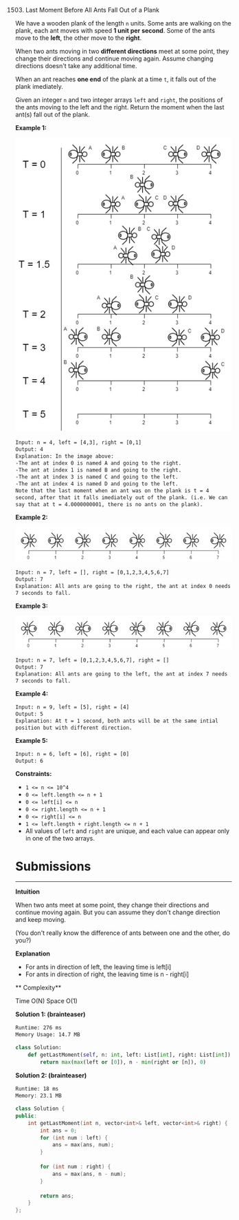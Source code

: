 1503. Last Moment Before All Ants Fall Out of a Plank

We have a wooden plank of the length `n` units. Some ants are walking on the plank, each ant moves with speed **1 unit per second**. Some of the ants move to the **left**, the other move to the **right**.

When two ants moving in two **different directions** meet at some point, they change their directions and continue moving again. Assume changing directions doesn't take any additional time.

When an ant reaches **one end** of the plank at a time `t`, it falls out of the plank imediately.

Given an integer `n` and two integer arrays `left` and `right`, the positions of the ants moving to the left and the right. Return the moment when the last ant(s) fall out of the plank.

 

**Example 1:**

![1503_ants.jpg](img/1503_ants.jpg)
```
Input: n = 4, left = [4,3], right = [0,1]
Output: 4
Explanation: In the image above:
-The ant at index 0 is named A and going to the right.
-The ant at index 1 is named B and going to the right.
-The ant at index 3 is named C and going to the left.
-The ant at index 4 is named D and going to the left.
Note that the last moment when an ant was on the plank is t = 4 second, after that it falls imediately out of the plank. (i.e. We can say that at t = 4.0000000001, there is no ants on the plank).
```

**Example 2:**

![1503_ants2.jpg](img/1503_ants2.jpg)
```
Input: n = 7, left = [], right = [0,1,2,3,4,5,6,7]
Output: 7
Explanation: All ants are going to the right, the ant at index 0 needs 7 seconds to fall.
```

**Example 3:**

![1503_ants3.jpg](img/1503_ants3.jpg)
```
Input: n = 7, left = [0,1,2,3,4,5,6,7], right = []
Output: 7
Explanation: All ants are going to the left, the ant at index 7 needs 7 seconds to fall.
```

**Example 4:**
```
Input: n = 9, left = [5], right = [4]
Output: 5
Explanation: At t = 1 second, both ants will be at the same intial position but with different direction.
```

**Example 5:**
```
Input: n = 6, left = [6], right = [0]
Output: 6
```

**Constraints:**

* `1 <= n <= 10^4`
* `0 <= left.length <= n + 1`
* `0 <= left[i] <= n`
* `0 <= right.length <= n + 1`
* `0 <= right[i] <= n`
* `1 <= left.length + right.length <= n + 1`
* All values of `left` and `right` are unique, and each value can appear only in one of the two arrays.


# Submissions
---
**Intuition**

When two ants meet at some point,
they change their directions and continue moving again.
But you can assume they don't change direction and keep moving.

(You don't really know the difference of ants between one and the other, do you?)


**Explanation**

* For ants in direction of left, the leaving time is left[i]
* For ants in direction of right, the leaving time is n - right[i]


** Complexity**

Time O(N)
Space O(1)

**Solution 1: (brainteaser)**
```
Runtime: 276 ms
Memory Usage: 14.7 MB
```
```python
class Solution:
    def getLastMoment(self, n: int, left: List[int], right: List[int]) -> int:
        return max(max(left or [0]), n - min(right or [n]), 0)
```

**Solution 2: (brainteaser)**
```
Runtime: 18 ms
Memory: 23.1 MB
```
```c++
class Solution {
public:
    int getLastMoment(int n, vector<int>& left, vector<int>& right) {
        int ans = 0;
        for (int num : left) {
            ans = max(ans, num);
        }
        
        for (int num : right) {
            ans = max(ans, n - num);
        }
        
        return ans;
    }
};
```
